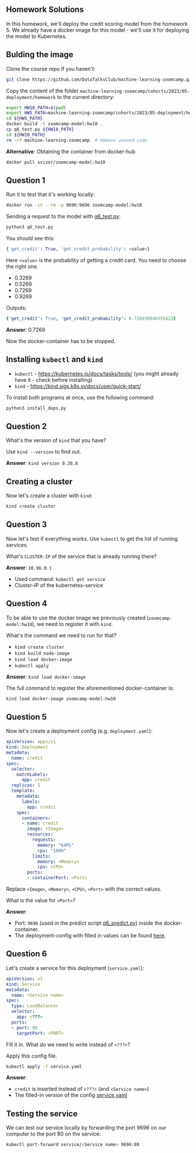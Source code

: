 ## Homework Solutions

In this homework, we'll deploy the credit scoring model from the homework 5.
We already have a docker image for this model - we'll use it for 
deploying the model to Kubernetes.


## Bulding the image

Clone the course repo if you haven't:

```bash
git clone https://github.com/DataTalksClub/machine-learning-zoomcamp.git
```

Copy the content of the folder `machine-learning-zoomcamp/cohorts/2023/05-deployment/homework` to the current directory:
```bash
export HW10_PATH=$(pwd)
export HW5_PATH=machine-learning-zoomcamp/cohorts/2023/05-deployment/homework/
cd ${HW5_PATH} 
docker build -t zoomcamp-model:hw10 .
cp q6_test.py ${HW10_PATH}
cd ${HW10_PATH}
rm -rf machine-learning-zoomcamp  # Remove unused code
```

**Alternative**: Obtaining the container from docker-hub
```bash
docker pull svizor/zoomcamp-model:hw10
```

## Question 1

Run it to test that it's working locally:

```bash
docker run -it --rm -p 9696:9696 zoomcamp-model:hw10
```

Sending a request to the model with [q6_test.py](q6_test.py):
```bash
python3 q6_test.py
```

You should see this:

```python
{'get_credit': True, 'get_credit_probability': <value>}
```

Here `<value>` is the probability of getting a credit card. You need to choose the right one.

* 0.3269
* 0.5269
* 0.7269
* 0.9269


Outputs:
```yaml
{'get_credit': True, 'get_credit_probability': 0.726936946355423}
```

**Answer**: 0.7269

Now the docker-container has to be stopped.

## Installing `kubectl` and `kind`
* `kubectl` - https://kubernetes.io/docs/tasks/tools/ (you might already have it - check before installing)
* `kind` - https://kind.sigs.k8s.io/docs/user/quick-start/

To install both programs at once, use the following command:
```bash
python3 install_deps.py
```

## Question 2

What's the version of `kind` that you have? 

Use `kind --version` to find out.

**Answer**: `kind version 0.20.0`

## Creating a cluster
Now let's create a cluster with `kind`:

```bash
kind create cluster
```

## Question 3

Now let's test if everything works. Use `kubectl` to get the list of running services. 

What's `CLUSTER-IP` of the service that is already running there? 

**Answer**: `10.96.0.1`
- Used command: `kubectl get service`
- Cluster-IP of the kubernetes-service

## Question 4

To be able to use the docker image we previously created (`zoomcamp-model:hw10`),
we need to register it with `kind`.

What's the command we need to run for that?

* `kind create cluster`
* `kind build node-image`
* `kind load docker-image`
* `kubectl apply`

**Answer**: `kind load docker-image`

The full command to register the aforementioned docker-container is:
```bash
kind load docker-image zoomcamp-model:hw10
```

## Question 5

Now let's create a deployment config (e.g. `deployment.yaml`):

```yaml
apiVersion: apps/v1
kind: Deployment
metadata:
  name: credit
spec:
  selector:
    matchLabels:
      app: credit
  replicas: 1
  template:
    metadata:
      labels:
        app: credit
    spec:
      containers:
      - name: credit
        image: <Image>
        resources:
          requests:
            memory: "64Mi"
            cpu: "100m"            
          limits:
            memory: <Memory>
            cpu: <CPU>
        ports:
        - containerPort: <Port>
```

Replace `<Image>`, `<Memory>`, `<CPU>`, `<Port>` with the correct values.

What is the value for `<Port>`?

**Answer**: 
- Port: `9696` (used in the predict script [q6_predict.py](q6_predict.py)) inside the docker-container.
- The deployment-config with filled in values can be found [here](deployment.yaml).


## Question 6

Let's create a service for this deployment (`service.yaml`):

```yaml
apiVersion: v1
kind: Service
metadata:
  name: <Service name>
spec:
  type: LoadBalancer
  selector:
    app: <???>
  ports:
  - port: 80
    targetPort: <PORT>
```

Fill it in. What do we need to write instead of `<???>`?

Apply this config file.

```bash
kubectl apply -f service.yaml
```

**Answer**: 
- `credit` is inserted instead of `<???>` (and `<Service name>`)
- The filled-in version of the config [service.yaml](service.yaml)

## Testing the service

We can test our service locally by forwarding the port 9696 on our computer 
to the port 80 on the service:

```bash
kubectl port-forward service/<Service name> 9696:80
```